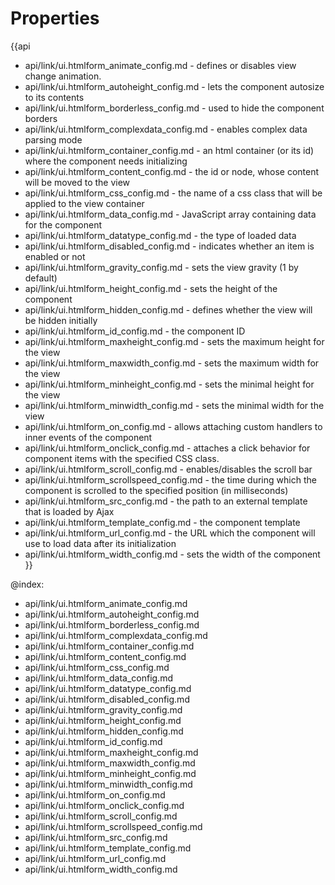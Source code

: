 Properties
==========

{{api
- api/link/ui.htmlform_animate_config.md - defines or disables view change animation.
- api/link/ui.htmlform_autoheight_config.md - lets the component autosize to its contents
- api/link/ui.htmlform_borderless_config.md - used to hide the component borders
- api/link/ui.htmlform_complexdata_config.md - enables complex data parsing mode
- api/link/ui.htmlform_container_config.md - an html container (or its id) where the component needs initializing
- api/link/ui.htmlform_content_config.md - the id or node, whose content will be moved to the view
- api/link/ui.htmlform_css_config.md - the name of a css class that will be applied to the view container
- api/link/ui.htmlform_data_config.md - JavaScript array containing data for the component
- api/link/ui.htmlform_datatype_config.md - the type of loaded data
- api/link/ui.htmlform_disabled_config.md - indicates whether an item is enabled or not
- api/link/ui.htmlform_gravity_config.md - sets the view gravity (1 by default)
- api/link/ui.htmlform_height_config.md - sets the height of the component
- api/link/ui.htmlform_hidden_config.md - defines whether the view will be hidden initially
- api/link/ui.htmlform_id_config.md - the component ID
- api/link/ui.htmlform_maxheight_config.md - sets the maximum height for the view
- api/link/ui.htmlform_maxwidth_config.md - sets the maximum width for the view
- api/link/ui.htmlform_minheight_config.md - sets the minimal height for the view
- api/link/ui.htmlform_minwidth_config.md - sets the minimal width for the view
- api/link/ui.htmlform_on_config.md - allows attaching custom handlers to inner events of the component
- api/link/ui.htmlform_onclick_config.md - attaches a click behavior for component items with the specified CSS class.
- api/link/ui.htmlform_scroll_config.md - enables/disables the scroll bar
- api/link/ui.htmlform_scrollspeed_config.md - the time during which the component is scrolled to the specified position (in milliseconds)
- api/link/ui.htmlform_src_config.md - the path to an external template that is loaded by Ajax
- api/link/ui.htmlform_template_config.md - the component template
- api/link/ui.htmlform_url_config.md - the URL which the component will use to load data after its initialization
- api/link/ui.htmlform_width_config.md - sets the width of the component
}}

@index:
- api/link/ui.htmlform_animate_config.md
- api/link/ui.htmlform_autoheight_config.md
- api/link/ui.htmlform_borderless_config.md
- api/link/ui.htmlform_complexdata_config.md
- api/link/ui.htmlform_container_config.md
- api/link/ui.htmlform_content_config.md
- api/link/ui.htmlform_css_config.md
- api/link/ui.htmlform_data_config.md
- api/link/ui.htmlform_datatype_config.md
- api/link/ui.htmlform_disabled_config.md
- api/link/ui.htmlform_gravity_config.md
- api/link/ui.htmlform_height_config.md
- api/link/ui.htmlform_hidden_config.md
- api/link/ui.htmlform_id_config.md
- api/link/ui.htmlform_maxheight_config.md
- api/link/ui.htmlform_maxwidth_config.md
- api/link/ui.htmlform_minheight_config.md
- api/link/ui.htmlform_minwidth_config.md
- api/link/ui.htmlform_on_config.md
- api/link/ui.htmlform_onclick_config.md
- api/link/ui.htmlform_scroll_config.md
- api/link/ui.htmlform_scrollspeed_config.md
- api/link/ui.htmlform_src_config.md
- api/link/ui.htmlform_template_config.md
- api/link/ui.htmlform_url_config.md
- api/link/ui.htmlform_width_config.md

